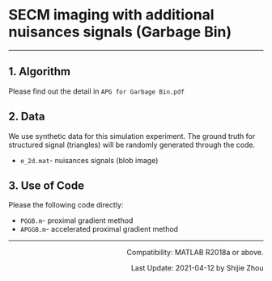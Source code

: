 # SECM imaging with additional nuisances signals (Garbage Bin)
---
## 1. Algorithm
Please find out the detail in `APG for Garbage Bin.pdf`
## 2. Data
We use synthetic data for this simulation experiment. The ground truth for structured signal (triangles) will be randomly generated through the code.

* `e_2d.mat`- nuisances signals (blob image)

## 3. Use of Code
Please the following code directly:

* `PGGB.m`- proximal gradient method
* `APGGB.m`- accelerated proximal gradient method

---
<p align="right"> Compatibility: MATLAB R2018a or above. </p>
<p align="right"> Last Update: 2021-04-12 by Shijie Zhou </p>

